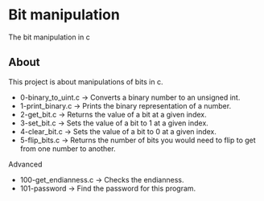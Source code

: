 # Bit manipulation
The bit manipulation in c

## About
This project is about manipulations of bits in c.
- 0-binary_to_uint.c → Converts a binary number to an unsigned int.
- 1-print_binary.c → Prints the binary representation of a number.
- 2-get_bit.c → Returns the value of a bit at a given index.
- 3-set_bit.c → Sets the value of a bit to 1 at a given index.
- 4-clear_bit.c → Sets the value of a bit to 0 at a given index.
- 5-flip_bits.c → Returns the number of bits you would need to flip to get from one number to another.

Advanced
- 100-get_endianness.c → Checks the endianness.
- 101-password → Find the password for this program.